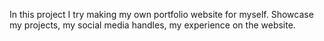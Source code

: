In this project I try making my own portfolio website for myself. Showcase my projects, my social media handles, my experience on the website.
